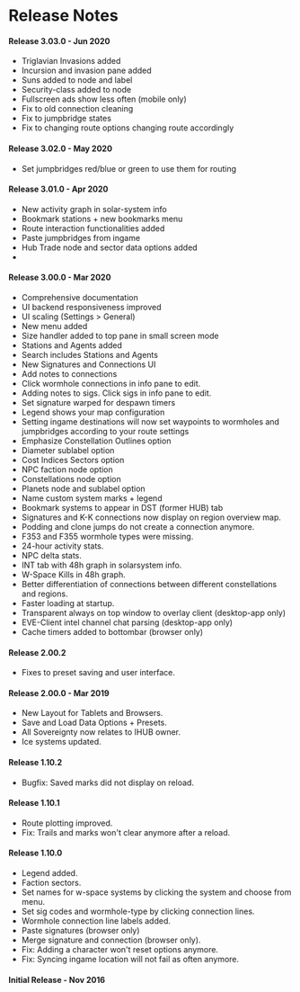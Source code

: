 # Release Notes

#### Release 3.03.0 - Jun 2020
 - Triglavian Invasions added  
 - Incursion and invasion pane added  
 - Suns added to node and label  
 - Security-class added to node  
 - Fullscreen ads show less often (mobile only) 
 - Fix to old connection cleaning  
 - Fix to jumpbridge states
 - Fix to changing route options changing route accordingly

#### Release 3.02.0 - May 2020
 - Set jumpbridges red/blue or green to use them for routing

#### Release 3.01.0 - Apr 2020
- New activity graph in solar-system info
- Bookmark stations + new bookmarks menu
- Route interaction functionalities added
- Paste jumpbridges from ingame
- Hub Trade node and sector data options added
- 
#### Release 3.00.0 - Mar 2020
- Comprehensive documentation
- UI backend responsiveness improved
- UI scaling (Settings > General)
- New menu added
- Size handler added to top pane in small screen mode
- Stations and Agents added
- Search includes Stations and Agents
- New Signatures and Connections UI
- Add notes to connections
- Click wormhole connections in info pane to edit.
- Adding notes to sigs. Click sigs in info pane to edit.
- Set signature warped for despawn timers
- Legend shows your map configuration
- Setting ingame destinations will now set waypoints to wormholes and jumpbridges according to your route settings
- Emphasize Constellation Outlines option
- Diameter sublabel option
- Cost Indices Sectors option
- NPC faction node option
- Constellations node option
- Planets node and sublabel option
- Name custom system marks + legend
- Bookmark systems to appear in DST (former HUB) tab
- Signatures and K-K connections now display on region overview map.
- Podding and clone jumps do not create a connection anymore.
- F353 and F355 wormhole types were missing.
- 24-hour activity stats.
- NPC delta stats.
- INT tab with 48h graph in solarsystem info.
- W-Space Kills in 48h graph.
- Better differentiation of connections between different constellations and regions.
- Faster loading at startup.
- Transparent always on top window to overlay client (desktop-app only)
- EVE-Client intel channel chat parsing (desktop-app only)
- Cache timers added to bottombar (browser only)

#### Release 2.00.2
- Fixes to preset saving and user interface.

#### Release 2.00.0 - Mar 2019
- New Layout for Tablets and Browsers.
- Save and Load Data Options + Presets.
- All Sovereignty now relates to IHUB owner.
- Ice systems updated.

#### Release 1.10.2
- Bugfix: Saved marks did not display on reload.

#### Release 1.10.1
- Route plotting improved.
- Fix: Trails and marks won't clear anymore after a reload.

#### Release 1.10.0
- Legend added.
- Faction sectors.
- Set names for w-space systems by clicking the system and choose from menu.
- Set sig codes and wormhole-type by clicking connection lines.
- Wormhole connection line labels added.
- Paste signatures (browser only)
- Merge signature and connection (browser only).
- Fix: Adding a character won't reset options anymore.
- Fix: Syncing ingame location will not fail as often anymore.

#### Initial Release - Nov 2016

<!--stackedit_data:
eyJoaXN0b3J5IjpbMTE0NjExNTk5MiwxMzk3MTQ5NTUyLC01OT
k2OTk5NjQsMTY5MTEyMzcwNCwxMTU1MTMzOTg0LC0xMTExNzYw
OTYxLDMxNTU5NzY2Myw5OTk1MTQzODMsMjAyOTMwMjA1MywtMz
c4MTUwOTU3LC04MDExNTA0ODEsMjExODA4ODg3LDYzOTY3MTIz
LDc3ODI5MTY1MSwtMTk0ODIzNzE4NF19
-->